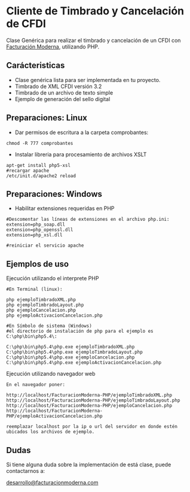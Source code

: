 # Cliente de Timbrado y Cancelación de CFDI

Clase Genérica para realizar el timbrado y cancelación de un CFDI con [Facturación Moderna][1], utilizando PHP. 


## Carácteristicas

* Clase genérica lista para ser implementada en tu proyecto.
* Timbrado de XML CFDI versión 3.2 
* Timbrado de un archivo de texto simple
* Ejemplo de generación del sello digital

## Preparaciones: Linux
* Dar permisos de escritura a la carpeta comprobantes:
```
chmod -R 777 comprobantes
```

* Instalar libreria para procesamiento de archivos XSLT
```
apt-get install php5-xsl
#recargar apache
/etc/init.d/apache2 reload
```

## Preparaciones: Windows
* Habilitar extensiones requeridas en PHP

```
#Descomentar las líneas de extensiones en el archivo php.ini:
extension=php_soap.dll
extension=php_openssl.dll
extension=php_xsl.dll

#reiniciar el servicio apache
```

## Ejemplos de uso

Ejecución utilizando el interprete PHP

```
#En Terminal (linux):

php ejemploTimbradoXML.php 
php ejemploTimbradoLayout.php
php ejemploCancelacion.php
php ejemploActivacionCancelacion.php

#En Símbolo de sistema (Windows)
#el directorio de instalación de php para el ejemplo es  C:\php\bin\php5.4\:

C:\php\bin\php5.4\php.exe ejemploTimbradoXML.php 
C:\php\bin\php5.4\php.exe ejemploTimbradoLayout.php
C:\php\bin\php5.4\php.exe ejemploCancelacion.php
C:\php\bin\php5.4\php.exe ejemploActivacionCancelacion.php

```

Ejecución utilizando navegador web

```
En el navegador poner:

http://localhost/FacturacionModerna-PHP/ejemploTimbradoXML.php
http://localhost/FacturacionModerna-PHP/ejemploTimbradoLayout.php
http://localhost/FacturacionModerna-PHP/ejemploCancelacion.php
http://localhost/FacturacionModerna-PHP/ejemploActivacionCancelacion.php

reemplazar localhost por la ip o url del servidor en donde estén ubicados los archivos de ejemplo.
```

## Dudas

Si tiene alguna duda sobre la implementación de está clase, puede contactarnos a: 

desarrollo@facturacionmoderna.com 

[1]: http://www.facturacionmoderna.com

